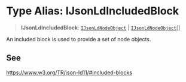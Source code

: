 # Type Alias: IJsonLdIncludedBlock

> **IJsonLdIncludedBlock**: [`IJsonLdNodeObject`](../interfaces/IJsonLdNodeObject.md) \| [`IJsonLdNodeObject`](../interfaces/IJsonLdNodeObject.md)[]

An included block is used to provide a set of node objects.

## See

https://www.w3.org/TR/json-ld11/#included-blocks
